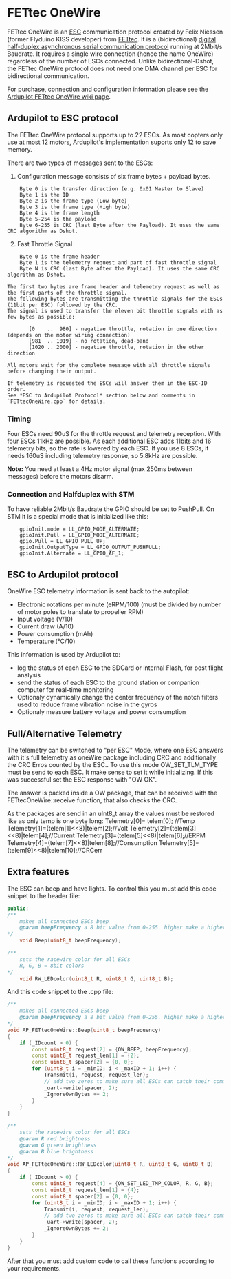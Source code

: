 # FETtec OneWire

FETtec OneWire is an [ESC](https://en.wikipedia.org/wiki/Electronic_speed_control) communication protocol created by Felix Niessen (former Flyduino KISS developer) from [FETtec](https://fettec.net).
It is a (bidirectional) [digital half-duplex asynchronous serial communication protocol](https://en.wikipedia.org/wiki/Asynchronous_serial_communication) running at 2Mbit/s Baudrate. It requires a single wire connection (hence the name OneWire) regardless of the number of ESCs connected.
Unlike bidirectional-Dshot, the FETtec OneWire protocol does not need one DMA channel per ESC for bidirectional communication. 

For purchase, connection and configuration information please see the [Ardupilot FETtec OneWire wiki page](https://ardupilot.org/copter/docs/common-fettec-onewire.html).





## Ardupilot to ESC protocol

The FETtec OneWire protocol supports up to 22 ESCs. As most copters only use at most 12 motors, Ardupilot's implementation suports only 12 to save memory.

There are two types of messages sent to the ESCs:

1. Configuration message consists of six frame bytes + payload bytes.

```
    Byte 0 is the transfer direction (e.g. 0x01 Master to Slave)
    Byte 1 is the ID
    Byte 2 is the frame type (Low byte)
    Byte 3 is the frame type (High byte)
    Byte 4 is the frame length
    Byte 5-254 is the payload
    Byte 6-255 is CRC (last Byte after the Payload). It uses the same CRC algorithm as Dshot.
```	

2. Fast Throttle Signal

```
    Byte 0 is the frame header
    Byte 1 is the telemetry request and part of fast throttle signal
    Byte N is CRC (last Byte after the Payload). It uses the same CRC algorithm as Dshot.
```	
    The first two bytes are frame header and telemetry request as well as the first parts of the throttle signal.
    The following bytes are transmitting the throttle signals for the ESCs (11bit per ESC) followed by the CRC.
    The signal is used to transfer the eleven bit throttle signals with as few bytes as possible:
```
       [0    ..  980] - negative throttle, rotation in one direction (depends on the motor wiring connection)
       [981  .. 1019] - no rotation, dead-band
       [1020 .. 2000] - negative throttle, rotation in the other direction
```
    All motors wait for the complete message with all throttle signals before changing their output.

    If telemetry is requested the ESCs will answer them in the ESC-ID order.
    See *ESC to Ardupilot Protocol* section below and comments in `FETtecOneWire.cpp` for details.
	

### Timing

Four ESCs need 90uS for the throttle request and telemetry reception. With four ESCs 11kHz are possible. As each additional ESC adds 11bits	and 16 telemetry bits, so the rate is lowered by each ESC. If you use 8 ESCs, it needs 160uS including telemetry response, so 5.8kHz are possible. 
	
**Note:** You need at least a 4Hz motor signal (max 250ms between messages) before the motors disarm.

### Connection and Halfduplex with STM

To have reliable 2Mbit/s Baudrate the GPIO should be set to PushPull.
On STM it is a special mode that is initialized like this:

```
    gpioInit.mode = LL_GPIO_MODE_ALTERNATE;
    gpioInit.Pull = LL_GPIO_MODE_ALTERNATE;
    gpio.Pull = LL_GPIO_PULL_UP;
    gpioInit.OutputType = LL_GPIO_OUTPUT_PUSHPULL;
    gpioInit.Alternate = LL_GPIO_AF_1;
```	
	
## ESC to Ardupilot protocol

OneWire ESC telemetry information is sent back to the autopilot:

- Electronic rotations per minute (eRPM/100) (must be divided by number of motor poles to translate to propeller RPM)
- Input voltage (V/10)
- Current draw (A/10)
- Power consumption (mAh)
- Temperature (°C/10)

This information is used by Ardupilot to:

- log the status of each ESC to the SDCard or internal Flash, for post flight analysis
- send the status of each ESC to the ground station or companion computer for real-time monitoring
- Optionaly dynamically change the center frequency of the notch filters used to reduce frame vibration noise in the gyros
- Optionaly measure battery voltage and power consumption


## Full/Alternative Telemetry
The telemetry can be switched to "per ESC" Mode, where one ESC answers with it's full telemetry as oneWire package including CRC and additionally the CRC Erros counted by the ESC..
To use this mode OW_SET_TLM_TYPE must be send to each ESC. It make sense to set it while initializing.
If this was successful set the ESC response with "OW OK".

The answer is packed inside a OW package, that can be received with the FETtecOneWire::receive function, that also checks the CRC.

As the packages are send in an uInt8_t array the values must be restored like as only temp is one byte long:
        Telemetry[0]= telem[0]; //Temp
        Telemetry[1]=(telem[1]<<8)|telem[2];//Volt
        Telemetry[2]=(telem[3]<<8)|telem[4];//Current
        Telemetry[3]=(telem[5]<<8)|telem[6];//ERPM
        Telemetry[4]=(telem[7]<<8)|telem[8];//Consumption
        Telemetry[5]=(telem[9]<<8)|telem[10];//CRCerr




## Extra features

The ESC can beep and have lights. To control this you must add this code snippet to the header file:

```C++
public:
/**
    makes all connected ESCs beep
    @param beepFrequency a 8 bit value from 0-255. higher make a higher beep
*/
    void Beep(uint8_t beepFrequency);

/**
    sets the racewire color for all ESCs
    R, G, B = 8bit colors
*/
    void RW_LEDcolor(uint8_t R, uint8_t G, uint8_t B);
```

And this code snippet to the .cpp file:

```C++
/**
    makes all connected ESCs beep
    @param beepFrequency a 8 bit value from 0-255. higher make a higher beep
*/
void AP_FETtecOneWire::Beep(uint8_t beepFrequency)
{
    if (_IDcount > 0) {
        const uint8_t request[2] = {OW_BEEP, beepFrequency};
        const uint8_t request_len[1] = {2};
        const uint8_t spacer[2] = {0, 0};
        for (uint8_t i = _minID; i < _maxID + 1; i++) {
            Transmit(i, request, request_len);
            // add two zeros to make sure all ESCs can catch their command as we don't wait for a response here
            _uart->write(spacer, 2);
            _IgnoreOwnBytes += 2;
        }
    }
}

/**
    sets the racewire color for all ESCs
    @param R red brightness
    @param G green brightness
    @param B blue brightness
*/
void AP_FETtecOneWire::RW_LEDcolor(uint8_t R, uint8_t G, uint8_t B)
{
    if (_IDcount > 0) {
        const uint8_t request[4] = {OW_SET_LED_TMP_COLOR, R, G, B};
        const uint8_t request_len[1] = {4};
        const uint8_t spacer[2] = {0, 0};
        for (uint8_t i = _minID; i < _maxID + 1; i++) {
            Transmit(i, request, request_len);
            // add two zeros to make sure all ESCs can catch their command as we don't wait for a response here
            _uart->write(spacer, 2);
            _IgnoreOwnBytes += 2;
        }
    }
}
```

After that you must add custom code to call these functions according to your requirements.
